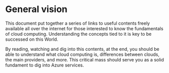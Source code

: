 # General vision

This document put together a series of links to useful contents freely available all over the internet for those interested to know the fundamentals of cloud computing. Understanding the concepts tied to it is key to be successed on this World.

By reading, watching and dig into this contents, at the end, you should be able to understand what cloud computing is, differences between clouds, the main providers, and more. This critical mass should serve you as a solid fundament to dig into Azure services.

